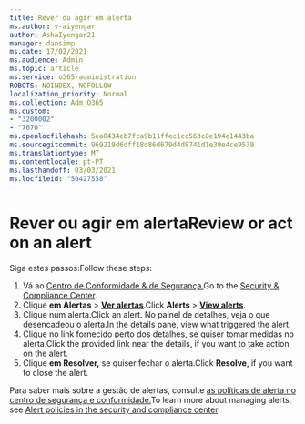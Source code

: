```yaml
---
title: Rever ou agir em alerta
ms.author: v-aiyengar
author: AshaIyengar21
manager: dansimp
ms.date: 17/02/2021
ms.audience: Admin
ms.topic: article
ms.service: o365-administration
ROBOTS: NOINDEX, NOFOLLOW
localization_priority: Normal
ms.collection: Adm_O365
ms.custom:
- "3200002"
- "7670"
ms.openlocfilehash: 5ea8434eb7fca9b11ffec1cc563c8e194e1443ba
ms.sourcegitcommit: 969219d6dff18d86d679d4d8741d1e39e4ce9539
ms.translationtype: MT
ms.contentlocale: pt-PT
ms.lasthandoff: 03/03/2021
ms.locfileid: "50427558"
---
```

# <a name="review-or-act-on-an-alert"></a><span data-ttu-id="99fd7-102">Rever ou agir em alerta</span><span class="sxs-lookup"><span data-stu-id="99fd7-102">Review or act on an alert</span></span>

<span data-ttu-id="99fd7-103">Siga estes passos:</span><span class="sxs-lookup"><span data-stu-id="99fd7-103">Follow these steps:</span></span>

1. <span data-ttu-id="99fd7-104">Vá ao [Centro de Conformidade & de Segurança.](https://go.microsoft.com/fwlink/p/?linkid=2077143)</span><span class="sxs-lookup"><span data-stu-id="99fd7-104">Go to the [Security & Compliance Center](https://go.microsoft.com/fwlink/p/?linkid=2077143).</span></span>
1. <span data-ttu-id="99fd7-105">Clique **em Alertas**  >  **[Ver alertas](https://go.microsoft.com/fwlink/?linkid=2103301)**.</span><span class="sxs-lookup"><span data-stu-id="99fd7-105">Click **Alerts** > **[View alerts](https://go.microsoft.com/fwlink/?linkid=2103301)**.</span></span>
1. <span data-ttu-id="99fd7-106">Clique num alerta.</span><span class="sxs-lookup"><span data-stu-id="99fd7-106">Click an alert.</span></span> <span data-ttu-id="99fd7-107">No painel de detalhes, veja o que desencadeou o alerta.</span><span class="sxs-lookup"><span data-stu-id="99fd7-107">In the details pane, view what triggered the alert.</span></span>
1. <span data-ttu-id="99fd7-108">Clique no link fornecido perto dos detalhes, se quiser tomar medidas no alerta.</span><span class="sxs-lookup"><span data-stu-id="99fd7-108">Click the provided link near the details, if you want to take action on the alert.</span></span>
1. <span data-ttu-id="99fd7-109">Clique **em Resolver,** se quiser fechar o alerta.</span><span class="sxs-lookup"><span data-stu-id="99fd7-109">Click **Resolve**, if you want to close the alert.</span></span>

<span data-ttu-id="99fd7-110">Para saber mais sobre a gestão de alertas, consulte [as políticas de alerta no centro de segurança e conformidade.](https://go.microsoft.com/fwlink/?linkid=2103211)</span><span class="sxs-lookup"><span data-stu-id="99fd7-110">To learn more about managing alerts, see [Alert policies in the security and compliance center](https://go.microsoft.com/fwlink/?linkid=2103211).</span></span>

